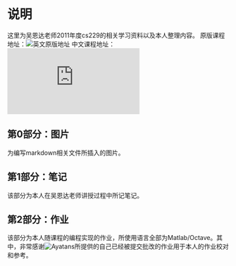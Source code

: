 # 说明
这里为吴恩达老师2011年度cs229的相关学习资料以及本人整理内容。
原版课程地址：![英文原版地址](https://www.coursera.org/course/ml)
中文课程地址：![中文字幕课程地址](https://study.163.com/course/introduction.htm?courseId=1004570029&_trace_c_p_k2_=60b3accf313c45bcbd5dddc890ff4346)
## 第0部分：图片
为编写markdown相关文件所插入的图片。
## 第1部分：笔记
该部分为本人在吴恩达老师讲授过程中所记笔记。
## 第2部分：作业
该部分为本人随课程的编程实现的作业，所使用语言全部为Matlab/Octave。其中，非常感谢![Ayatans](https://github.com/Ayatans/Machine-Learning-homework)所提供的自己已经被提交批改的作业用于本人的作业校对和参考。
